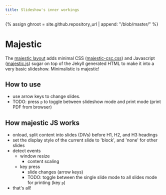 ```yaml
---
title: Slideshow's inner workings
---
```


{% assign ghroot = site.github.repository_url | append: "/blob/master/" %}

# Majestic

The [majestic layout]({{ghroot}}_layouts/majestic.html) adds minimal CSS
([majestic-csc.css]({{ghroot}}css/majestic-csc.css)) and Javascript
([majestic.js]({{ghroot}}js/majestic.js)) sugar on top of the Jekyll generated
HTML to make it into a very basic slideshow. Minimalistic is majestic!

## How to use

- use arrow keys to change slides.
- TODO: press `p` to toggle between slideshow mode and print mode (print PDF
  from browser)

## How majestic JS works

- onload, split content into slides (DIVs) before H1, H2, and H3 headings
- set the display style of the current slide to 'block', and 'none' for other
  slides
- detect events
    - window resize
        - content scaling
    - key press
        - slide changes (arrow keys)
        - TODO: toggle between the single slide mode to all slides mode for
          printing (key `p`)
- that's all!



